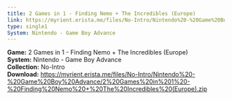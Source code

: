 ```yaml
---
title: 2 Games in 1 - Finding Nemo + The Incredibles (Europe)
link: https://myrient.erista.me/files/No-Intro/Nintendo%20-%20Game%20Boy%20Advance/2%20Games%20in%201%20-%20Finding%20Nemo%20+%20The%20Incredibles%20(Europe).zip
type: single1
System: Nintendo - Game Boy Advance
---
```

<b>Game:</b> 2 Games in 1 - Finding Nemo + The Incredibles (Europe)<br>
<b>System:</b> Nintendo - Game Boy Advance<br>
<b>Collection:</b> No-Intro<br>
<b>Download:</b> https://myrient.erista.me/files/No-Intro/Nintendo%20-%20Game%20Boy%20Advance/2%20Games%20in%201%20-%20Finding%20Nemo%20+%20The%20Incredibles%20(Europe).zip